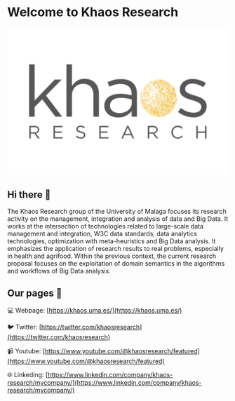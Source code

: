 # Welcome to Khaos Research

![khaos_logo](khaos_public.svg)

## Hi there 👋

The Khaos Research group of the University of Malaga focuses its research activity on the management, integration and analysis of data and Big Data. It works at the intersection of technologies related to large-scale data management and integration, W3C data standards, data analytics technologies, optimization with meta-heuristics and Big Data analysis. It emphasizes the application of research results to real problems, especially in health and agrifood. Within the previous context, the current research proposal focuses on the exploitation of domain semantics in the algorithms and workflows of Big Data analysis.


## Our pages 🦦

💻 Webpage: [https://khaos.uma.es/](https://khaos.uma.es/)

🐦 Twitter: [https://twitter.com/khaosresearch](https://twitter.com/khaosresearch)

📹 Youtube: [https://www.youtube.com/@khaosresearch/featured](https://www.youtube.com/@khaosresearch/featured)

🌐 Linkeding: [https://www.linkedin.com/company/khaos-research/mycompany/](https://www.linkedin.com/company/khaos-research/mycompany/)
